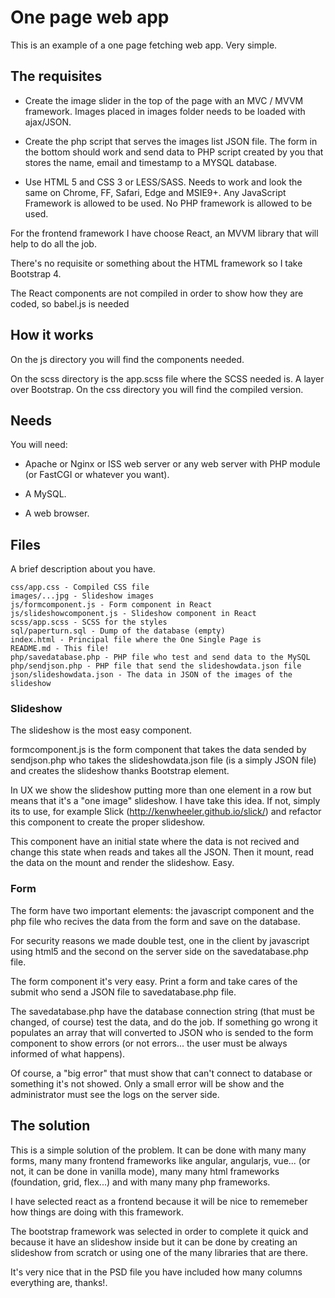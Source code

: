 # One page web app

This is an example of a one page fetching web app. Very simple.

## The requisites

- Create the image slider in the top of the page with an MVC / MVVM framework. Images placed in images folder needs to be loaded with ajax/JSON.

- Create the php script that serves the images list JSON file. The form in the bottom should work and send data to PHP script created by you that stores the name, email and timestamp to a MYSQL database.

- Use HTML 5 and CSS 3 or LESS/SASS.  Needs to work and look the same on Chrome, FF, Safari, Edge and MSIE9+. Any JavaScript Framework is allowed to be used. No PHP framework is allowed to be used.

For the frontend framework I have choose React, an MVVM library that will help to do all the job.

There's no requisite or something about the HTML framework so I take Bootstrap 4.

The React components are not compiled in order to show how they are coded, so babel.js is needed

## How it works

On the js directory you will find the components needed.

On the scss directory is the app.scss file where the SCSS needed is. A layer over Bootstrap. On the css directory you will find the compiled version.

## Needs

You will need:

- Apache or Nginx or ISS web server or any web server with PHP module (or FastCGI or whatever you want).

- A MySQL.

- A web browser.

## Files

A brief description about you have.

```
css/app.css - Compiled CSS file
images/...jpg - Slideshow images
js/formcomponent.js - Form component in React
js/slideshowcomponent.js - Slideshow component in React
scss/app.scss - SCSS for the styles
sql/paperturn.sql - Dump of the database (empty)
index.html - Principal file where the One Single Page is
README.md - This file!
php/savedatabase.php - PHP file who test and send data to the MySQL
php/sendjson.php - PHP file that send the slideshowdata.json file
json/slideshowdata.json - The data in JSON of the images of the slideshow
```

### Slideshow

The slideshow is the most easy component.

formcomponent.js is the form component that takes the data sended by sendjson.php who takes the slideshowdata.json file (is a simply JSON file) and creates the slideshow thanks Bootstrap element.

In UX we show the slideshow putting more than one element in a row but means that it's a "one image" slideshow. I have take this idea. If not, simply its to use, for example Slick (http://kenwheeler.github.io/slick/) and refactor this component to create the proper slideshow.

This component have an initial state where the data is not recived and change this state when reads and takes all the JSON. Then it mount, read the data on the mount and render the slideshow. Easy.

### Form

The form have two important elements: the javascript component and the php file who recives the data from the form and save on the database.

For security reasons we made double test, one in the client by javascript using html5 and the second on the server side on the savedatabase.php file.

The form component it's very easy. Print a form and take cares of the submit who send a JSON file to savedatabase.php file.

The savedatabase.php have the database connection string (that must be changed, of course) test the data, and do the job. If something go wrong it populates an array that will converted to JSON who is sended to the form component to show errors (or not errors... the user must be always informed of what happens).

Of course, a "big error" that must show that can't connect to database or something it's not showed. Only a small error will be show and the administrator must see the logs on the server side.

## The solution

This is a simple solution of the problem. It can be done with many many forms, many many frontend frameworks like angular, angularjs, vue... (or not, it can be done in vanilla mode), many many html frameworks (foundation, grid, flex...) and with many many php frameworks.

I have selected react as a frontend because it will be nice to rememeber how things are doing with this framework.

The bootstrap framework was selected in order to complete it quick and because it have an slideshow inside but it can be done by creating an slideshow from scratch or using one of the many libraries that are there.

It's very nice that in the PSD file you have included how many columns everything are, thanks!.
